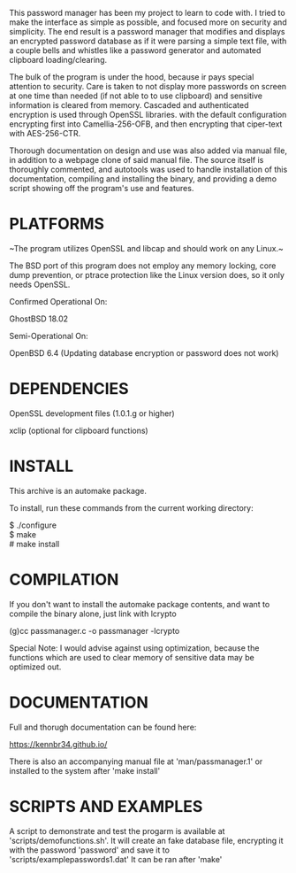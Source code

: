 This password manager has been my project to learn to code with. I tried to make the interface as simple as possible, and focused more on security and simplicity. The end result is a password manager that modifies and displays an encrypted password database as if it were parsing a simple text file, with a couple bells and whistles like a password generator and automated clipboard loading/clearing. 

The bulk of the program is under the hood, because ir pays special attention to security. Care is taken to not display more passwords on screen at one time than needed (if not able to to use clipboard) and sensitive information is cleared from memory. Cascaded and authenticated encryption is used through OpenSSL libraries. with the default configuration encrypting  first into Camellia-256-OFB, and then encrypting that ciper-text with AES-256-CTR.

Thorough documentation on design and use was also added via manual file, in addition to a webpage clone of said manual file. The source itself is thoroughly commented, and autotools was used to handle installation of this documentation, compiling and installing the binary, and providing a demo script showing off the program's use and features.

# PLATFORMS

~The program utilizes OpenSSL and libcap and should work on any Linux.~

The BSD port of this program does not employ any memory locking, core dump prevention, or ptrace protection like the Linux version does, so it only needs OpenSSL.

Confirmed Operational On:

GhostBSD 18.02

Semi-Operational On:

OpenBSD 6.4 (Updating database encryption or password does not work)

# DEPENDENCIES

OpenSSL development files (1.0.1.g or higher)

xclip (optional for clipboard functions)

# INSTALL

This archive is an automake package.

To install, run these commands from the current working directory:

$ ./configure\
$ make\
\# make install

# COMPILATION

If you don't want to install the automake package contents, and want to compile the binary alone, just link with lcrypto

(g)cc passmanager.c -o passmanager -lcrypto

Special Note: I would advise against using optimization, because the functions which are used to clear memory of sensitive data may be optimized out.

# DOCUMENTATION

Full and thorugh documentation can be found here:

https://kennbr34.github.io/

There is also an accompanying manual file at 'man/passmanager.1' or installed to the system after 'make install'

# SCRIPTS AND EXAMPLES

A script to demonstrate and test the progarm is available at 'scripts/demofunctions.sh'. It will create an fake database file, encrypting it with the password 'password' and save it to 'scripts/examplepasswords1.dat'  It can be ran after 'make'
